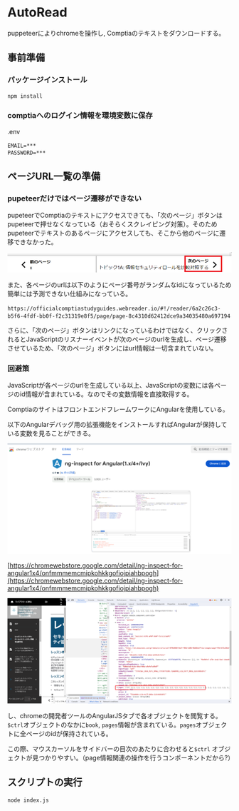 # AutoRead

puppeteerによりchromeを操作し, Comptiaのテキストをダウンロードする。

## 事前準備

### パッケージインストール

```bash
npm install
```

### comptiaへのログイン情報を環境変数に保存

.env

```
EMAIL=***
PASSWORD=***
```

## ページURL一覧の準備

### pupeteerだけではページ遷移ができない

pupeteerでComptiaのテキストにアクセスできても、「次のページ」ボタンはpupeteerで押せなくなっている（おそらくスクレイピング対策）。そのためpupeteerでテキストのあるページにアクセスしても、そこから他のページに遷移できなかった。

![クリック不可](./assets/cannotclick.png)

また、各ページのurlは以下のようにページ番号がランダムなidになっているため簡単には予測できない仕組みになっている。

`https://officialcomptiastudyguides.webreader.io/#!/reader/6a2c26c3-b5f6-4fdf-bb0f-f2c31319e8f5/page/page-8c4310d62412dce9a34035480a697194`


さらに、「次のページ」ボタンはリンクになっているわけではなく、クリックされるとJavaScriptのリスナーイベントが次のページのurlを生成し、ページ遷移させているため、「次のページ」ボタンにはurl情報は一切含まれていない。

### 回避策

JavaScriptが各ページのurlを生成している以上、JavaScriptの変数には各ページのid情報が含まれている。なのでその変数情報を直接取得する。

ComptiaのサイトはフロントエンドフレームワークにAngularを使用している。

以下のAngularデバッグ用の拡張機能をインストールすればAngularが保持している変数を見ることができる。

![拡張機能](./assets/angular.png)

[https://chromewebstore.google.com/detail/ng-inspect-for-angular1x4/onfmmmemcmipkohkkgofiojpiahbpogh](https://chromewebstore.google.com/detail/ng-inspect-for-angular1x4/onfmmmemcmipkohkkgofiojpiahbpogh)


![devtool](./assets/devtool.png)



し、chromeの開発者ツールのAngularJSタブで各オブジェクトを閲覧する。`$ctrl`オブジェクトのなかに`book`, `pages`情報が含まれている。`pages`オブジェクトに全ページのidが保持されている。

この際、マウスカーソルをサイドバーの目次のあたりに合わせると`$ctrl`
オブジェクトが見つかりやすい。（page情報関連の操作を行うコンポーネントだから?）

## スクリプトの実行

```bash
node index.js
```